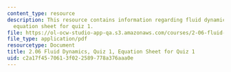 ```yaml
---
content_type: resource
description: This resource contains information regarding fluid dynamics,  quiz 1,
  equation sheet for quiz 1.
file: https://ol-ocw-studio-app-qa.s3.amazonaws.com/courses/2-06-fluid-dynamics-spring-2013/c2a17f4570613f022589778a376aaa0e_MIT2_06S13_equsheet_quiz1.pdf
file_type: application/pdf
resourcetype: Document
title: 2.06 Fluid Dynamics, Quiz 1, Equation Sheet for Quiz 1
uid: c2a17f45-7061-3f02-2589-778a376aaa0e
---
```

